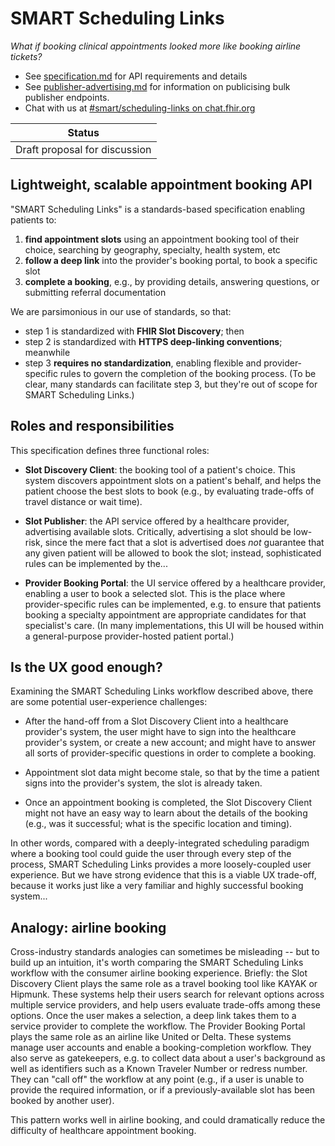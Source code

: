 # SMART Scheduling Links
*What if booking clinical appointments looked more like booking airline tickets?*

* See [specification.md](specification.md) for API requirements and details
* See [publisher-advertising.md](publisher-advertising.md) for information on publicising bulk publisher endpoints.
* Chat with us at [#smart/scheduling-links on chat.fhir.org](https://chat.fhir.org/#narrow/stream/281612-smart.2Fscheduling-links)

|Status|
|---|
|Draft proposal for discussion|


## Lightweight, scalable appointment booking API

"SMART Scheduling Links" is a standards-based specification enabling patients to:

1. **find appointment slots** using an appointment booking tool of their choice, searching by geography, specialty, health system, etc
2. **follow a deep link** into the provider's booking portal, to book a specific slot
3. **complete a booking**, e.g., by providing details, answering questions, or submitting referral documentation

We are parsimonious in our use of standards, so that:

* step 1 is standardized with **FHIR Slot Discovery**; then 
* step 2 is standardized with **HTTPS deep-linking conventions**; meanwhile
* step 3 **requires no standardization**, enabling flexible and provider-specific rules to govern the completion of the booking process.
(To be clear, many standards can facilitate step 3, but they're out of scope for SMART Scheduling Links.)

## Roles and responsibilities

This specification defines three functional roles:

* **Slot Discovery Client**: the booking tool of a patient's choice. This system discovers appointment slots on a patient's behalf, and helps the patient choose the best slots to book (e.g., by evaluating trade-offs of travel distance or wait time).

* **Slot Publisher**: the API service offered by a healthcare provider, advertising available slots. Critically, advertising a slot should be low-risk, since the mere fact that a slot is advertised does *not* guarantee that any given patient will be allowed to book the slot; instead, sophisticated rules can be implemented by the...

* **Provider Booking Portal**: the UI service offered by a healthcare provider, enabling a user to book a selected slot. This is the place where provider-specific rules can be implemented, e.g. to ensure that patients booking a specialty appointment are appropriate candidates for that specialist's care. (In many implementations, this UI will be housed within a general-purpose provider-hosted patient portal.)

## Is the UX good enough?

Examining the SMART Scheduling Links workflow described above, there are some potential user-experience challenges:

* After the hand-off from a Slot Discovery Client into a healthcare provider's system, the user might have to sign
into the healthcare provider's system, or create a new account; and might have to answer all sorts of
provider-specific questions in order to complete a booking.

* Appointment slot data might become stale, so that by the time a patient signs into the provider's system, the slot is already taken.
   
* Once an appointment booking is completed, the Slot Discovery Client might not have an easy way to learn about
the details of the booking (e.g., was it successful; what is the specific location and timing).

In other words, compared with a deeply-integrated scheduling paradigm where a booking tool could guide the user through every step of the process, SMART Scheduling Links provides a more loosely-coupled user experience. But we have strong evidence that this is a viable UX trade-off, because it works just like a very familiar and highly successful booking system...

## Analogy: airline booking

Cross-industry standards analogies can sometimes be misleading -- but to build up an intuition, it's worth comparing the SMART Scheduling Links workflow with the consumer airline booking experience. Briefly: the Slot Discovery Client plays the same role as a travel booking tool like KAYAK or Hipmunk. These systems help their users search for relevant options across multiple service providers, and help users evaluate trade-offs among these options. Once the user makes a selection, a deep link takes them to a service provider to complete the workflow. The Provider Booking Portal plays the same role as an airline like United or Delta. These systems manage user accounts and enable a booking-completion workflow. They also serve as gatekeepers, e.g. to collect data about a user's background as well as identifiers such as a Known Traveler Number or redress number. They can "call off" the workflow at any point (e.g., if a user is unable to provide the required information, or if a previously-available slot has been booked by another user).

This pattern works well in airline booking, and could dramatically reduce the difficulty of healthcare appointment booking.
